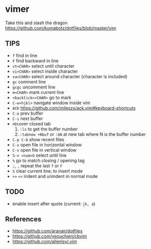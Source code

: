 # vimer

Take this and slash the dragon
https://github.com/kumabotz/dotfiles/blob/master/vim

## TIPS
- `f` find in line
- `F` find backward in line
- `vt<CHAR>` select until character
- `vi<CHAR>` select inside character
- `va<CHAR>` select around character (character is included)
- `gc` comment line
- `gcgc` uncomment line
- `m<CHAR>` mark current line
- `<backtick><CHAR>` go to mark
- `C-w<hjkl>` navigate window inside vim
- `ACK` https://github.com/mileszs/ack.vim#keyboard-shortcuts
- `C-o` prev buffer
- `C-i` next buffer
- recover closed tab
  1. `:ls` to get the buffer number
  1. `:tabnew +Nbuf` or `:bN` at new tab where N is the buffer number
- `C-p C-b` show recent files
- `C-x` open file in horizontal window
- `C-v` open file in vertical window
- `S-v <num>G` select until line <num>
- `%` go to match closing / opening tag
- `;`, `,` repeat the last `f` or `F`
- `S` clear current line; to insert mode
- `>>` `<<` indent and unindent in normal mode

## TODO
- enable insert after quote (current: `jk, a`)

## References
- https://github.com/aranair/dotfiles
- https://github.com/yeouchien/cbvim
- https://github.com/allenlsy/.vim
